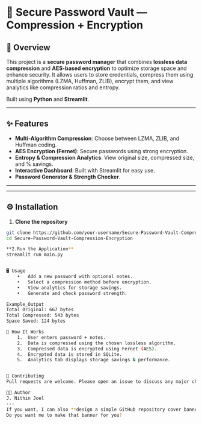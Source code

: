 # 🔐 Secure Password Vault — Compression + Encryption

## 📌 Overview
This project is a **secure password manager** that combines **lossless data compression** and **AES-based encryption** to optimize storage space and enhance security. It allows users to store credentials, compress them using multiple algorithms (LZMA, Huffman, ZLIB), encrypt them, and view analytics like compression ratios and entropy.

Built using **Python** and **Streamlit**.

---

## ✨ Features
- **Multi-Algorithm Compression**: Choose between LZMA, ZLIB, and Huffman coding.
- **AES Encryption (Fernet)**: Secure passwords using strong encryption.
- **Entropy & Compression Analytics**: View original size, compressed size, and % savings.
- **Interactive Dashboard**: Built with Streamlit for easy use.
- **Password Generator & Strength Checker**.

---

---

## ⚙️ Installation
1. **Clone the repository**
```bash
git clone https://github.com/your-username/Secure-Password-Vault-Compression-Encryption.git
cd Secure-Password-Vault-Compression-Encryption

**2.Run the Application**
streamlit run main.py


🖥️ Usage
	•	Add a new password with optional notes.
	•	Select a compression method before encryption.
	•	View analytics for storage savings.
	•	Generate and check password strength.

Example_Output
Total Original: 667 bytes
Total Compressed: 543 bytes
Space Saved: 124 bytes

🧠 How It Works
	1.	User enters password + notes.
	2.	Data is compressed using the chosen lossless algorithm.
	3.	Compressed data is encrypted using Fernet (AES).
	4.	Encrypted data is stored in SQLite.
	5.	Analytics tab displays storage savings & performance.


🤝 Contributing
Pull requests are welcome. Please open an issue to discuss any major changes.

👨‍💻 Author
J. Nithin Joel
---
If you want, I can also **design a simple GitHub repository cover banner** (with a lock + compression icon + “Secure Password Vault”) so the repo looks professional.  
Do you want me to make that banner for you?
